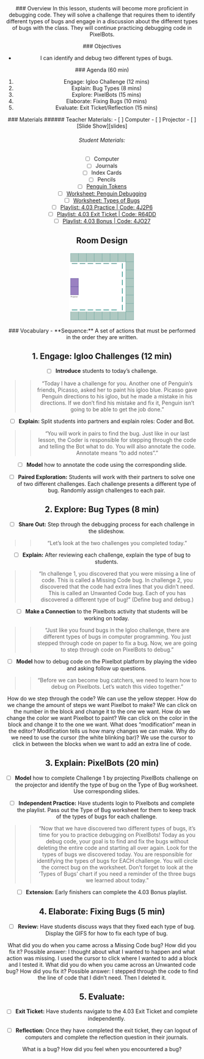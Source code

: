<header class='header' title='Debugging Code' subtitle='Lesson 03'/>

<notable>
<iconp src='/icons/activity.png'>### Overview</iconp>
In this lesson, students will become more proficient in debugging code. They will solve a challenge that requires them to identify different types of bugs and engage in a discussion about the different types of bugs with the class. They will continue practicing debugging code in PixelBots.

<iconp src='/icons/objectives.png'>### Objectives</iconp>
-  I can identify and debug two different types of bugs.

<iconp src='/icons/agenda.png'>### Agenda (60 min)</iconp>
1. Engage: Igloo Challenge (12 mins)
1. Explain: Bug Types (8 mins)
1. Explore: PixelBots (15 mins)
1. Elaborate: Fixing Bugs (10 mins)
1. Evaluate: Exit Ticket/Reflection (15 mins)

<note>
<iconp src='/icons/materials.png'>### Materials</iconp>
###### Teacher Materials:
- [ ] Computer
- [ ] Projector
- [ ] [Slide Show][slides]

###### Student Materials:
- [ ] Computer
- [ ] Journals
- [ ] Index Cards
- [ ] Pencils
- [ ] [Penguin Tokens][token]
- [ ] [Worksheet: Penguin Debugging][worksheet]
- [ ] [Worksheet: Types of Bugs][bugs]
- [ ] [Playlist: 4.03 Practice | Code: 4J2P6][practice]
- [ ] [Playlist: 4.03 Exit Ticket | Code: R64DD][exit]
- [ ] [Playlist: 4.03 Bonus | Code: 4JO27][extension]

</note>

## Room Design
![room](/images/layout-online.png)

<note>
<iconp src='/icons/vocab.png'>### Vocabulary</iconp>
- **Sequence:** A set of actions that must be performed in the order they are written.
</note>

<pagebreak/>

## 1. Engage: Igloo Challenges (12 min)
- [ ] **Introduce** students to today’s challenge.
>>“Today I have a challenge for you. Another one of Penguin’s friends, Picasso, asked her to paint his igloo blue. Picasso gave Penguin directions to his igloo, but he made a mistake in his directions. If we don’t find his mistake and fix it, Penguin isn’t going to be able to get the job done.”

- [ ] **Explain:** Split students into partners and explain roles: Coder and Bot.
>>“You will work in pairs to find the bug. Just like in our last lesson, the Coder is responsible for stepping through the code and telling the Bot what to do. You will also annotate the code. Annotate means “to add notes”.”

- [ ] **Model** how to annotate the code using the corresponding slide.

- [ ] **Paired Exploration:** Students will work with their partners to solve one of two different challenges. Each challenge presents a different type of bug. Randomly assign challenges to each pair.

## 2. Explore: Bug Types (8 min)
- [ ] **Share Out:** Step through the debugging process for each challenge in the slideshow.
>>“Let’s look at the two challenges you completed today.”

- [ ]  **Explain:** After reviewing each challenge, explain the type of bug to students.
>>“In challenge 1, you discovered that you were missing a line of code. This is called a Missing Code bug.
In challenge 2, you discovered that the code had extra lines that you didn’t need. This is called an Unwanted Code bug.
Each of you has discovered a different type of bug!” (Define bug and debug.)

- [ ] **Make a Connection** to the Pixelbots activity that students will be working on today.
>>“Just like you found bugs in the Igloo challenge, there are different types of bugs in computer programming. You just stepped through code on paper to fix a bug. Now, we are going to step through code on PixelBots to debug.”

- [ ] **Model** how to debug code on the Pixelbot platform by playing the video and asking follow up questions.
>>“Before we can become bug catchers, we need to learn how to debug on Pixelbots. Let’s watch this video together.”

<iconp type='question'>How do we step through the code?</iconp>
<iconp type='answer'>We can use the yellow stepper.</iconp>
<iconp type='question'>How do we change the amount of steps we want Pixelbot to make?</iconp>
<iconp type='answer'>We can click on the number in the block and change it to the one we want.</iconp>
<iconp type='question'>How do we change the color we want Pixelbot to paint?</iconp>
<iconp type='answer'>We can click on the color in the block and change it to the one we want.</iconp>
<iconp type='question'>What does “modification” mean in the editor?</iconp>
<iconp type='answer'>Modification tells us how many changes we can make.</iconp>
<iconp type='question'>Why do we need to use the cursor (the white blinking bar)?</iconp>
<iconp type='answer'>We use the cursor to click in between the blocks when we want to add an extra line of code.</iconp>

## 3. Explain: PixelBots (20 min)
- [ ] **Model** how to complete Challenge 1 by projecting PixelBots challenge on the projector and identify the type of bug on the Type of Bug worksheet. Use corresponding slides.

- [ ] **Independent Practice:** Have students login to Pixelbots and complete the playlist. Pass out the Type of Bug worksheet for them to keep track of the types of bugs for each challenge.
>>“Now that we have discovered two different types of bugs, it’s time for you to practice debugging on PixelBots! Today as you debug code, your goal is to find and fix the bugs without deleting the entire code and starting all over again. Look for the types of bugs we discovered today. You are responsible for identifying the types of bugs for EACH challenge. You will circle the correct bug on the worksheet. Don’t forget to look at the ‘Types of Bugs’ chart if you need a reminder of the three bugs we learned about today.”

- [ ] **Extension:** Early finishers can complete the 4.03 Bonus playlist.

## 4. Elaborate: Fixing Bugs (5 min)
- [ ] **Review:** Have students discuss ways that they fixed each type of bug. Display the GIFS for how to fix each type of bug.

<iconp type='question'>What did you do when you came across a Missing Code bug? How did you fix it?</iconp>
<iconp type='answer'>Possible answer: I thought about what I wanted to happen and what action was missing. I used the cursor to click where I wanted to add a block and I tested it.</iconp>
<iconp type='question'>What did you do when you came across an Unwanted code bug? How did you fix it?</iconp>
<iconp type='answer'>Possible answer: I stepped through the code to find the line of code that I didn’t need. Then I deleted it.</iconp>

## 5. Evaluate:
- [ ] **Exit Ticket:** Have students navigate to the 4.03 Exit Ticket and complete independently.

- [ ] **Reflection:** Once they have completed the exit ticket, they can logout of computers and complete the reflection question in their journals.

<iconp type='question'>What is a bug? How did you feel when you encountered a bug?</iconp>


</notable>

[slides]:https://drive.google.com/open?id=1cZ_T7e9zHl_AZUoX65GJ-8cMUGKqtWZyMvvwZF_V_Oo
[token]: https://drive.google.com/open?id=1WjVvupynL7FuvuSwMS_IKNYxj8mHVcwnHGM5Bmr213g
[worksheet]: https://drive.google.com/open?id=1jmXt4w6oVO_3FtWSTRilLGxl1K6OgVskJL2MAKp-Y0U
[bugs]: https://drive.google.com/open?id=1UauKgtEJR8mYRoKNlV_jlZwlBU-MXHifmFI55VfTO40
[practice]:http://www.pixelbots.io/4J2P6
[exit]:http://www.pixelbots.io/R64DD
[extension]: http://www.pixelbots.io/4JO27

